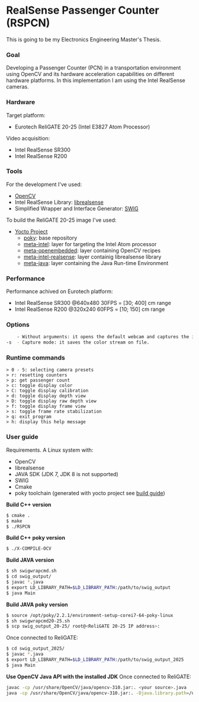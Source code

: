 # RealSense Passenger Counter (RSPCN)
This is going to be my Electronics Engineering Master's Thesis.

### Goal
Developing a Passenger Counter (PCN) in a transportation environment using OpenCV and its hardware acceleration capabilities on different hardware platforms. In this implementation I am using the Intel RealSense cameras.

### Hardware
Target platform: 
* Eurotech ReliGATE 20-25 (Intel E3827 Atom Processor)

Video acquisition:
* Intel RealSense SR300
* Intel RealSense R200

### Tools
For the development I've used:
* [OpenCV](http://opencv.org/)
* Intel RealSense Library: [librealsense](https://github.com/IntelRealSense/librealsense)
* Simplified Wrapper and Interface Generator: [SWIG](http://www.swig.org/)

To build the ReliGATE 20-25 image I've used:
* [Yocto Project](https://www.yoctoproject.org/)
    * [poky](http://git.yoctoproject.org/cgit.cgi/poky): base repository
    * [meta-intel](http://git.yoctoproject.org/cgit.cgi/meta-intel): layer for targeting the Intel Atom processor
    * [meta-openembedded](https://github.com/openembedded/meta-openembedded): layer containing OpenCV recipes
    * [meta-intel-realsense](https://github.com/IntelRealSense/meta-intel-realsense.git): layer containig librealsense library
    * [meta-java](http://git.yoctoproject.org/cgit/cgit.cgi/meta-java): layer containing the Java Run-time Environment

### Performance
Performance achived on Eurotech platform:
* Intel RealSense SR300 @640x480 30FPS = [30; 400] cm range
* Intel RealSense R200  @320x240 60FPS = [10; 150] cm range

### Options
```sh
    - Without arguments: it opens the default webcam and captures the input stream.
-s  - Capture mode: it saves the color stream on file.
```

### Runtime commands
```
> 0 - 5: selecting camera presets
> r: resetting counters
> p: get passenger count
> c: toggle display color
> C: toggle display calibration
> d: toggle display depth view
> D: toggle display raw depth view
> f: toggle display frame view
> s: toggle frame rate stabilization
> q: exit program
> h: display this help message
```

### User guide
Requirements. A Linux system with:
* OpenCV 
* librealsense
* JAVA SDK (JDK 7, JDK 8 is not supported)
* SWIG
* Cmake
* poky toolchain (generated with yocto project see [build guide](https://github.com/mattdibi/RSPassengerCounter/tree/master/YoctoProjectConfigurationFiles))


**Build C++ version**
```sh
$ cmake .
$ make
$ ./RSPCN
```

**Build C++ poky version**
```sh
$ ./X-COMPILE-OCV
```

**Build JAVA version** 
```sh
$ sh swigwrapcmd.sh
$ cd swig_output/
$ javac *.java
$ export LD_LIBRARY_PATH=$LD_LIBRARY_PATH:/path/to/swig_output
$ java Main
```

**Build JAVA poky version**
```sh
$ source /opt/poky/2.2.1/environment-setup-corei7-64-poky-linux
$ sh swigwrapcmd20-25.sh
$ scp swig_output_20-25/ root@<ReliGATE 20-25 IP address>:
```
Once connected to ReliGATE:
```sh
$ cd swig_output_2025/
$ javac *.java
$ export LD_LIBRARY_PATH=$LD_LIBRARY_PATH:/path/to/swig_output_2025
$ java Main
```
**Use OpenCV Java API with the installed JDK**
Once connected to ReliGATE:
```sh
javac -cp /usr/share/OpenCV/java/opencv-310.jar:. <your source>.java 
java -cp /usr/share/OpenCV/java/opencv-310.jar:. -Djava.library.path=/usr/share/OpenCV/java/ <your source>
```
